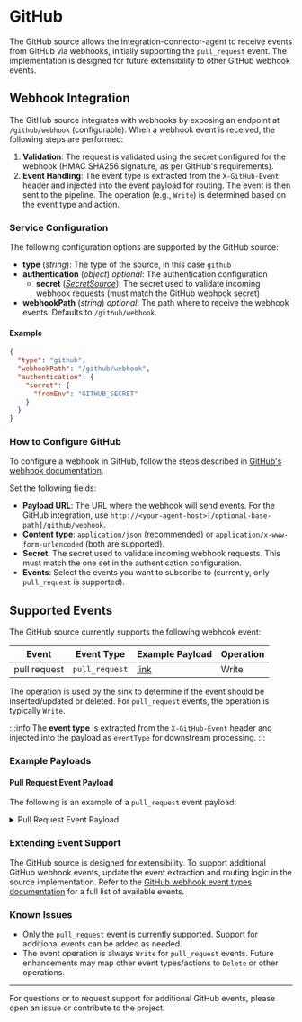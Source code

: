 # GitHub

The GitHub source allows the integration-connector-agent to receive events from GitHub via webhooks, initially supporting the `pull_request` event. The implementation is designed for future extensibility to other GitHub webhook events.

## Webhook Integration

The GitHub source integrates with webhooks by exposing an endpoint at `/github/webhook` (configurable). When a webhook event is received, the following steps are performed:

1. **Validation**: The request is validated using the secret configured for the webhook (HMAC SHA256 signature, as per GitHub's requirements).
2. **Event Handling**: The event type is extracted from the `X-GitHub-Event` header and injected into the event payload for routing. The event is then sent to the pipeline. The operation (e.g., `Write`) is determined based on the event type and action.

### Service Configuration

The following configuration options are supported by the GitHub source:

- **type** (*string*): The type of the source, in this case `github`
- **authentication** (*object*) *optional*: The authentication configuration
  - **secret** ([*SecretSource*](../20_install.md#secretsource)): The secret used to validate incoming webhook requests (must match the GitHub webhook secret)
- **webhookPath** (*string*) *optional*: The path where to receive the webhook events. Defaults to `/github/webhook`.

#### Example

```json
{
  "type": "github",
  "webhookPath": "/github/webhook",
  "authentication": {
    "secret": {
      "fromEnv": "GITHUB_SECRET"
    }
  }
}
```

### How to Configure GitHub

To configure a webhook in GitHub, follow the steps described in [GitHub's webhook documentation](https://docs.github.com/en/developers/webhooks-and-events/webhooks/creating-webhooks).

Set the following fields:

- **Payload URL**: The URL where the webhook will send events. For the GitHub integration, use `http://<your-agent-host>[/optional-base-path]/github/webhook`.
- **Content type**: `application/json` (recommended) or `application/x-www-form-urlencoded` (both are supported).
- **Secret**: The secret used to validate incoming webhook requests. This must match the one set in the authentication configuration.
- **Events**: Select the events you want to subscribe to (currently, only `pull_request` is supported).

## Supported Events

The GitHub source currently supports the following webhook event:

| Event         | Event Type         | Example Payload                | Operation |
|---------------|--------------------|-------------------------------|-----------|
| pull request  | `pull_request`     | [link](#pull-request-payload) | Write     |

The operation is used by the sink to determine if the event should be inserted/updated or deleted. For `pull_request` events, the operation is typically `Write`.

:::info
The **event type** is extracted from the `X-GitHub-Event` header and injected into the payload as `eventType` for downstream processing.
:::

### Example Payloads

#### Pull Request Event Payload

The following is an example of a `pull_request` event payload:

<details>
<summary>Pull Request Event Payload</summary>

```json
{
  "action": "opened",
  "number": 2,
  "pull_request": {
    "url": "https://api.github.com/repos/organization-name/project-name/pulls/2",
    "id": 2551578928,
    "html_url": "https://github.com/organization-name/project-name/pull/2",
    "title": "Create+test.json",
    "user": {
      "login": "johndoe",
      "id": 101523824
    },
    "body": "test+description",
    "created_at": "2025-05-29T08:53:54Z",
    ...
  },
  "repository": {
    "id": 983530734,
    "name": "project-name",
    "full_name": "organization-name/project-name"
  }
}
```

</details>

### Extending Event Support

The GitHub source is designed for extensibility. To support additional GitHub webhook events, update the event extraction and routing logic in the source implementation. Refer to the [GitHub webhook event types documentation](https://docs.github.com/en/developers/webhooks-and-events/webhooks/webhook-events-and-payloads) for a full list of available events.

### Known Issues

- Only the `pull_request` event is currently supported. Support for additional events can be added as needed.
- The event operation is always `Write` for `pull_request` events. Future enhancements may map other event types/actions to `Delete` or other operations.

---

For questions or to request support for additional GitHub events, please open an issue or contribute to the project.
